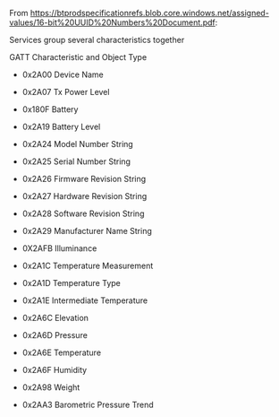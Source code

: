 From https://btprodspecificationrefs.blob.core.windows.net/assigned-values/16-bit%20UUID%20Numbers%20Document.pdf:

Services group several characteristics together

GATT Characteristic and Object Type

* 0x2A00 Device Name

* 0x2A07 Tx Power Level
* 0x180F Battery
* 0x2A19 Battery Level

* 0x2A24 Model Number String
* 0x2A25 Serial Number String
* 0x2A26 Firmware Revision String
* 0x2A27 Hardware Revision String
* 0x2A28 Software Revision String
* 0x2A29 Manufacturer Name String

* 0X2AFB Illuminance
* 0x2A1C Temperature Measurement
* 0x2A1D Temperature Type
* 0x2A1E Intermediate Temperature
* 0x2A6C Elevation
* 0x2A6D Pressure
* 0x2A6E Temperature
* 0x2A6F Humidity
* 0x2A98 Weight
* 0x2AA3 Barometric Pressure Trend